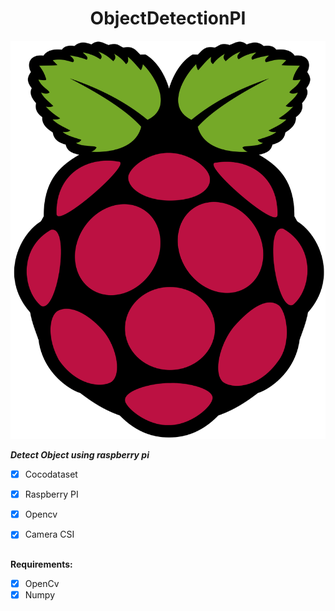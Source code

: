 <h1 align="center">ObjectDetectionPI</h1>

![alt text](assets/Raspberry_Pi_Logo.svg)



***Detect Object using raspberry pi***

- [X] Cocodataset
- [X] Raspberry PI
- [X] Opencv
- [X] Camera CSI


##

**Requirements:**

- [x] OpenCv
- [x] Numpy

<!--
```
sudo apt-get install build-essential cmake pkg-config
```
ERROR: `libjasper-dev` `libpng12-dev`
```
sudo apt-get install libjpeg-dev libtiff5-dev  
```

```
sudo apt-get install libavcodec-dev libavformat-dev libswscale-dev libv4l-dev
```
```
sudo apt-get install libxvidcore-dev libx264-dev
```
```
sudo apt-get install libgtk2.0-dev libgtk-3-dev
```
```
sudo apt-get install libatlas-base-dev gfortran
```
```
sudo pip3 instalar numpy
```
```
wget -O opencv.zip https://github.com/opencv/opencv/archive/4.4.0.zip
```
```
wget -O opencv_contrib.zip https://github.com/opencv/opencv_contrib/archive/4.4.0.zip
```
```
unzip opencv.zip
```
```
unzip opencv_contrib.zip
```
```
cd ~/opencv-4.4.0/
```

```
mkdir build
```

```
cd build
```

```
cmake -D CMAKE_BUILD_TYPE=RELEASE \

                                -D CMAKE_INSTALL_PREFIX=/usr/local \

                                -D INSTALL_PYTHON_EXAMPLES=ON \

                                -D OPENCV_EXTRA_MODULES_PATH=~/opencv_contrib-4.4.0/modules \

                                -D BUILD_EXAMPLES=ON ..
```

```
make -j $(nproc)
```
-->

